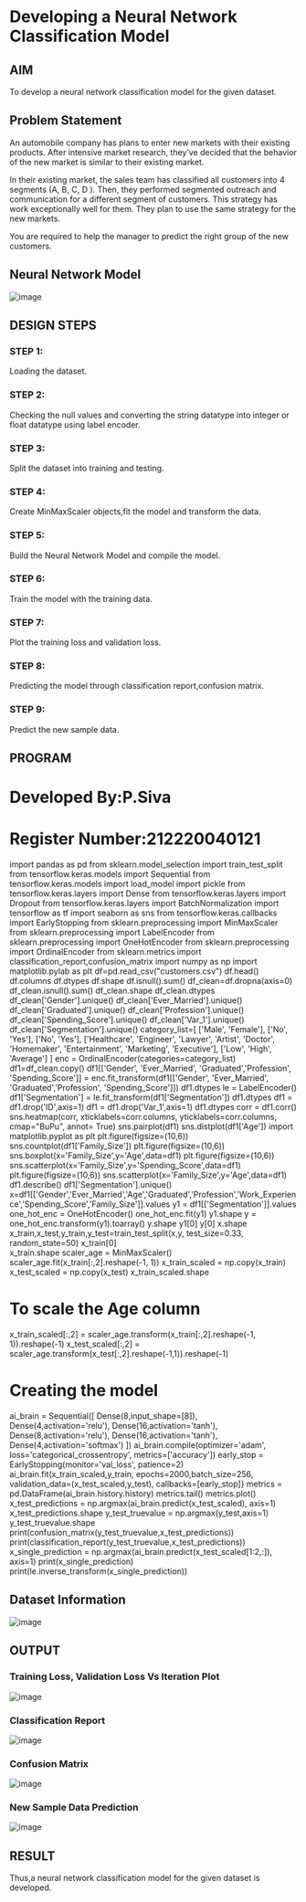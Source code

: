 # Developing a Neural Network Classification Model

## AIM

To develop a neural network classification model for the given dataset.

## Problem Statement

An automobile company has plans to enter new markets with their existing products. After intensive market research, they’ve decided that the behavior of the new market is similar to their existing market.

In their existing market, the sales team has classified all customers into 4 segments (A, B, C, D ). Then, they performed segmented outreach and communication for a different segment of customers. This strategy has work exceptionally well for them. They plan to use the same strategy for the new markets.

You are required to help the manager to predict the right group of the new customers.

## Neural Network Model

![image](https://user-images.githubusercontent.com/104999433/195593896-3b276496-878d-4ff2-9d1e-a89bf135c299.png)

## DESIGN STEPS

### STEP 1:
Loading the dataset.
### STEP 2:
Checking the null values and converting the string datatype into integer or float datatype using label encoder.
### STEP 3:
Split the dataset into training and testing.
### STEP 4:
Create MinMaxScaler objects,fit the model and transform the data.
### STEP 5:
Build the Neural Network Model and compile the model.
### STEP 6:
Train the model with the training data.
### STEP 7:
Plot the training loss and validation loss.
### STEP 8:
Predicting the model through classification report,confusion matrix.
### STEP 9:
Predict the new sample data.

## PROGRAM

# Developed By:P.Siva
# Register Number:212220040121
import pandas as pd
from sklearn.model_selection import train_test_split
from tensorflow.keras.models import Sequential
from tensorflow.keras.models import load_model
import pickle
from tensorflow.keras.layers import Dense
from tensorflow.keras.layers import Dropout
from tensorflow.keras.layers import BatchNormalization
import tensorflow as tf
import seaborn as sns
from tensorflow.keras.callbacks import EarlyStopping
from sklearn.preprocessing import MinMaxScaler
from sklearn.preprocessing import LabelEncoder
from sklearn.preprocessing import OneHotEncoder
from sklearn.preprocessing import OrdinalEncoder
from sklearn.metrics import classification_report,confusion_matrix
import numpy as np
import matplotlib.pylab as plt
df=pd.read_csv("customers.csv")
df.head()
df.columns
df.dtypes
df.shape
df.isnull().sum()
df_clean=df.dropna(axis=0)
df_clean.isnull().sum()
df_clean.shape
df_clean.dtypes
df_clean['Gender'].unique()
df_clean['Ever_Married'].unique()
df_clean['Graduated'].unique()
df_clean['Profession'].unique()
df_clean['Spending_Score'].unique()
df_clean['Var_1'].unique()
df_clean['Segmentation'].unique()
category_list=[
    ['Male', 'Female'],
    ['No', 'Yes'],
    ['No', 'Yes'],
    ['Healthcare', 'Engineer', 'Lawyer', 'Artist', 'Doctor',
      'Homemaker', 'Entertainment', 'Marketing', 'Executive'],
     ['Low', 'High', 'Average']
]
enc = OrdinalEncoder(categories=category_list)
df1=df_clean.copy()
df1[['Gender',
             'Ever_Married',
              'Graduated','Profession',
              'Spending_Score']] = enc.fit_transform(df1[['Gender',
                                                                 'Ever_Married',
                                                                 'Graduated','Profession',
                                                                 'Spending_Score']])
df1.dtypes
le = LabelEncoder()
df1['Segmentation'] = le.fit_transform(df1['Segmentation'])
df1.dtypes
df1 = df1.drop('ID',axis=1)
df1 = df1.drop('Var_1',axis=1)
df1.dtypes
corr = df1.corr()
sns.heatmap(corr, 
        xticklabels=corr.columns,
        yticklabels=corr.columns,
        cmap="BuPu",
        annot= True)
sns.pairplot(df1)
sns.distplot(df1['Age'])
import matplotlib.pyplot as plt
plt.figure(figsize=(10,6))
sns.countplot(df1['Family_Size'])
plt.figure(figsize=(10,6))
sns.boxplot(x='Family_Size',y='Age',data=df1)
plt.figure(figsize=(10,6))
sns.scatterplot(x='Family_Size',y='Spending_Score',data=df1)
plt.figure(figsize=(10,6))
sns.scatterplot(x='Family_Size',y='Age',data=df1)
df1.describe()
df1['Segmentation'].unique()
x=df1[['Gender','Ever_Married','Age','Graduated','Profession','Work_Experience','Spending_Score','Family_Size']].values
y1 = df1[['Segmentation']].values
one_hot_enc = OneHotEncoder()
one_hot_enc.fit(y1)
y1.shape
y = one_hot_enc.transform(y1).toarray()
y.shape
y1[0]
y[0]
x.shape
x_train,x_test,y_train,y_test=train_test_split(x,y,
                                               test_size=0.33,
                                               random_state=50)
x_train[0]  
x_train.shape
scaler_age = MinMaxScaler()
scaler_age.fit(x_train[:,2].reshape(-1, 1))
x_train_scaled = np.copy(x_train)
x_test_scaled = np.copy(x_test)
x_train_scaled.shape
# To scale the Age column
x_train_scaled[:,2] = scaler_age.transform(x_train[:,2].reshape(-1, 1)).reshape(-1)
x_test_scaled[:,2] = scaler_age.transform(x_test[:,2].reshape(-1,1)).reshape(-1)
# Creating the model
ai_brain = Sequential([
    Dense(8,input_shape=[8]),
    Dense(4,activation='relu'),
    Dense(16,activation='tanh'),
    Dense(8,activation='relu'),
    Dense(16,activation='tanh'),
    Dense(4,activation='softmax') 
])
ai_brain.compile(optimizer='adam',
                 loss='categorical_crossentropy',
                 metrics=['accuracy'])
early_stop = EarlyStopping(monitor='val_loss', patience=2)                 
ai_brain.fit(x_train_scaled,y_train,
             epochs=2000,batch_size=256,
             validation_data=(x_test_scaled,y_test),
             callbacks=[early_stop]}
 metrics = pd.DataFrame(ai_brain.history.history)
 metrics.tail()
 metrics.plot()
x_test_predictions = np.argmax(ai_brain.predict(x_test_scaled), axis=1)
x_test_predictions.shape
y_test_truevalue = np.argmax(y_test,axis=1)
y_test_truevalue.shape
print(confusion_matrix(y_test_truevalue,x_test_predictions))
print(classification_report(y_test_truevalue,x_test_predictions))
x_single_prediction = np.argmax(ai_brain.predict(x_test_scaled[1:2,:]), axis=1)
print(x_single_prediction)
print(le.inverse_transform(x_single_prediction))

## Dataset Information

![image](https://user-images.githubusercontent.com/104999433/195595214-2c694f2c-5fa8-4a35-95da-fad59a6a14f9.png)


## OUTPUT

### Training Loss, Validation Loss Vs Iteration Plot

![image](https://user-images.githubusercontent.com/104999433/195595297-2184e108-8582-477e-a7fe-e1dd73edb0d2.png)


### Classification Report
![image](https://user-images.githubusercontent.com/104999433/195595372-ef3e4bf2-00b4-4c1a-9ce3-f25f9898b6cd.png)


### Confusion Matrix
![image](https://user-images.githubusercontent.com/104999433/195595495-bbec6efd-89b1-4ecf-974b-7bc1d297c319.png)


### New Sample Data Prediction

![image](https://user-images.githubusercontent.com/104999433/195595552-28a90750-cd02-4fbb-8e08-90da8eeab7a1.png)


## RESULT
Thus,a neural network classification model for the given dataset is developed.
